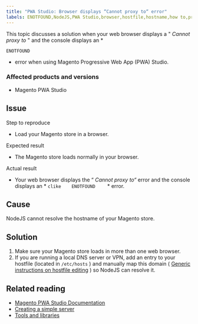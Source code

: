 ```yaml
---
title: "PWA Studio: Browser displays “Cannot proxy to“ error"
labels: ENOTFOUND,NodeJS,PWA Studio,browser,hostfile,hostname,how to,proxy
---
```


This topic discusses a solution when your web browser displays a " *Cannot proxy to* " and the console displays an *

```clike
ENOTFOUND
```

* error when using Magento Progressive Web App (PWA) Studio.

### Affected products and versions

* Magento PWA Studio

## Issue

 <span class="wysiwyg-underline">Step to reproduce</span> 

* Load your Magento store in a browser.

 <span class="wysiwyg-underline">Expected result</span> 

* The Magento store loads normally in your browser.

 <span class="wysiwyg-underline">Actual result</span> 

* Your web browser displays the “ *Cannot proxy to“* error and the console displays an *    ```clike    ENOTFOUND    ```    * error.

## Cause

NodeJS cannot resolve the hostname of your Magento store.

## Solution

1. Make sure your Magento store loads in more than one web browser.
1. If you are running a local DNS server or VPN, add an entry to your hostfile (located in `/etc/hosts` ) and manually map this domain ( [Generic instructions on hostfile editing](https://linuxize.com/post/how-to-edit-your-hosts-file/) ) so NodeJS can resolve it.

## Related reading

* [Magento PWA Studio Documentation](https://magento.github.io/pwa-studio/)
* [Creating a simple server](https://magento.github.io/pwa-studio/tutorials/hello-upward/simple-server/)
* [Tools and libraries](https://magento.github.io/pwa-studio/technologies/tools-libraries/)

